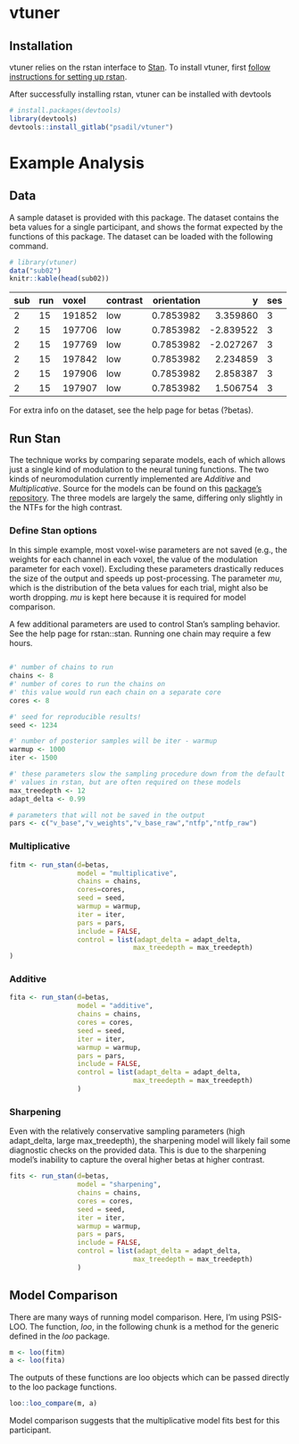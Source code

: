 
<!-- README.md is generated from README.Rmd. Please edit that file -->

# vtuner

<!-- badges: start -->

<!-- badges: end -->

## Installation

vtuner relies on the rstan interface to [Stan](https://mc-stan.org). To
install vtuner, first [follow instructions for setting up
rstan](https://github.com/stan-dev/rstan/wiki/RStan-Getting-Started).

After successfully installing rstan, vtuner can be installed with
devtools

``` r
# install.packages(devtools)
library(devtools)
devtools::install_gitlab("psadil/vtuner")
```

# Example Analysis

## Data

A sample dataset is provided with this package. The dataset contains the
beta values for a single participant, and shows the format expected by
the functions of this package. The dataset can be loaded with the
following command.

``` r
# library(vtuner)
data("sub02")
knitr::kable(head(sub02))
```

| sub | run | voxel  | contrast | orientation |          y | ses |
| :-- | :-- | :----- | :------- | ----------: | ---------: | :-- |
| 2   | 15  | 191852 | low      |   0.7853982 |   3.359860 | 3   |
| 2   | 15  | 197706 | low      |   0.7853982 | \-2.839522 | 3   |
| 2   | 15  | 197769 | low      |   0.7853982 | \-2.027267 | 3   |
| 2   | 15  | 197842 | low      |   0.7853982 |   2.234859 | 3   |
| 2   | 15  | 197906 | low      |   0.7853982 |   2.858387 | 3   |
| 2   | 15  | 197907 | low      |   0.7853982 |   1.506754 | 3   |

For extra info on the dataset, see the help page for betas (?betas).

## Run Stan

The technique works by comparing separate models, each of which allows
just a single kind of modulation to the neural tuning functions. The two
kinds of neuromodulation currently implemented are *Additive* and
*Multiplicative*. Source for the models can be found on this [package’s
repository](https://gitlab.com/psadil/vtuner/tree/master/src/stan_files).
The three models are largely the same, differing only slightly in the
NTFs for the high contrast.

### Define Stan options

In this simple example, most voxel-wise parameters are not saved (e.g.,
the weights for each channel in each voxel, the value of the modulation
parameter for each voxel). Excluding these parameters drastically
reduces the size of the output and speeds up post-processing. The
parameter *mu*, which is the distribution of the beta values for each
trial, might also be worth dropping. *mu* is kept here because it is
required for model comparison.

A few additional parameters are used to control Stan’s sampling
behavior. See the help page for rstan::stan. Running one chain may
require a few hours.

``` r

#' number of chains to run
chains <- 8
#' number of cores to run the chains on
#' this value would run each chain on a separate core
cores <- 8 

#' seed for reproducible results!
seed <- 1234

#' number of posterior samples will be iter - warmup
warmup <- 1000
iter <- 1500

#' these parameters slow the sampling procedure down from the default
#' values in rstan, but are often required on these models
max_treedepth <- 12
adapt_delta <- 0.99

# parameters that will not be saved in the output
pars <- c("v_base","v_weights","v_base_raw","ntfp","ntfp_raw")
```

### Multiplicative

``` r
fitm <- run_stan(d=betas, 
                 model = "multiplicative", 
                 chains = chains, 
                 cores=cores, 
                 seed = seed,
                 warmup = warmup,
                 iter = iter,
                 pars = pars,
                 include = FALSE,
                 control = list(adapt_delta = adapt_delta,
                               max_treedepth = max_treedepth)
)
```

### Additive

``` r
fita <- run_stan(d=betas, 
                 model = "additive", 
                 chains = chains, 
                 cores = cores, 
                 seed = seed, 
                 iter = iter,
                 warmup = warmup,
                 pars = pars,
                 include = FALSE,
                 control = list(adapt_delta = adapt_delta,
                               max_treedepth = max_treedepth)
                 )
```

### Sharpening

Even with the relatively conservative sampling parameters (high
adapt\_delta, large max\_treedepth), the sharpening model will likely
fail some diagnostic checks on the provided data. This is due to the
sharpening model’s inability to capture the overal higher betas at
higher contrast.

``` r
fits <- run_stan(d=betas, 
                 model = "sharpening", 
                 chains = chains, 
                 cores = cores, 
                 seed = seed, 
                 iter = iter,
                 warmup = warmup,
                 pars = pars,
                 include = FALSE,
                 control = list(adapt_delta = adapt_delta,
                               max_treedepth = max_treedepth)
                 )
```

## Model Comparison

There are many ways of running model comparison. Here, I’m using
PSIS-LOO. The function, *loo*, in the following chunk is a method for
the generic defined in the *loo* package.

``` r
m <- loo(fitm)
a <- loo(fita)
```

The outputs of these functions are loo objects which can be passed
directly to the loo package functions.

``` r
loo::loo_compare(m, a)
```

Model comparison suggests that the multiplicative model fits best for
this participant.
